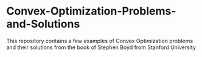 # Convex-Optimization-Problems-and-Solutions
This repository contains a few examples of Convex Optimization problems and their solutions from the book of Stephen Boyd from Stanford University
